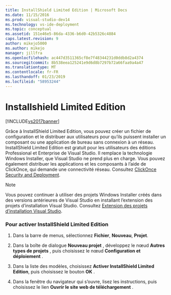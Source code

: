 ```yaml
---
title: InstallShield Limited Edition | Microsoft Docs
ms.date: 11/15/2016
ms.prod: visual-studio-dev14
ms.technology: vs-ide-deployment
ms.topic: conceptual
ms.assetid: 151e46e5-86da-4336-b6d0-42b5326c4884
caps.latest.revision: 9
author: mikejo5000
ms.author: mikejo
manager: jillfra
ms.openlocfilehash: ac447d3511365cf8e7f48344231d0ddb8d2a4374
ms.sourcegitcommit: 8b538eea125241e9d6d8b7297b72a66faa9a4a47
ms.translationtype: MT
ms.contentlocale: fr-FR
ms.lasthandoff: 01/23/2019
ms.locfileid: "58953244"
---
```

# <a name="installshield-limited-edition"></a>Installshield Limited Edition
[!INCLUDE[vs2017banner](../includes/vs2017banner.md)]

Grâce à InstallShield Limited Edition, vous pouvez créer un fichier de configuration et le distribuer aux utilisateurs pour qu’ils puissent installer un composant ou une application de bureau sans connexion à un réseau. InstallShield Limited Edition est gratuit pour les utilisateurs des éditions Professional et Enterprise de Visual Studio. Il remplace la technologie Windows Installer, que Visual Studio ne prend plus en charge. Vous pouvez également distribuer les applications et les composants à l’aide de ClickOnce, qui demande une connectivité réseau. Consultez [ClickOnce Security and Deployment](../deployment/clickonce-security-and-deployment.md).  
  
> [!NOTE]
>  Vous pouvez continuer à utiliser des projets Windows Installer créés dans des versions antérieures de Visual Studio en installant l’extension des projets d’installation Visual Studio. Consultez [Extension des projets d’installation Visual Studio](http://blogs.msdn.com/b/visualstudio/archive/2014/04/17/visual-studio-installer-projects-extension.aspx).  
  
### <a name="to-enable-installshield-limited-edition"></a>Pour activer InstallShield Limited Edition  
  
1.  Dans la barre de menus, sélectionnez **Fichier**, **Nouveau**, **Projet**.  
  
2.  Dans la boîte de dialogue **Nouveau projet** , développez le nœud **Autres types de projets** , puis choisissez le nœud **Configuration et déploiement** .  
  
3.  Dans la liste des modèles, choisissez **Activer InstallShield Limited Edition**, puis choisissez le bouton **OK** .  
  
4.  Dans la fenêtre du navigateur qui s’ouvre, lisez les instructions, puis choisissez le lien **Ouvrir le site web de téléchargement** .
